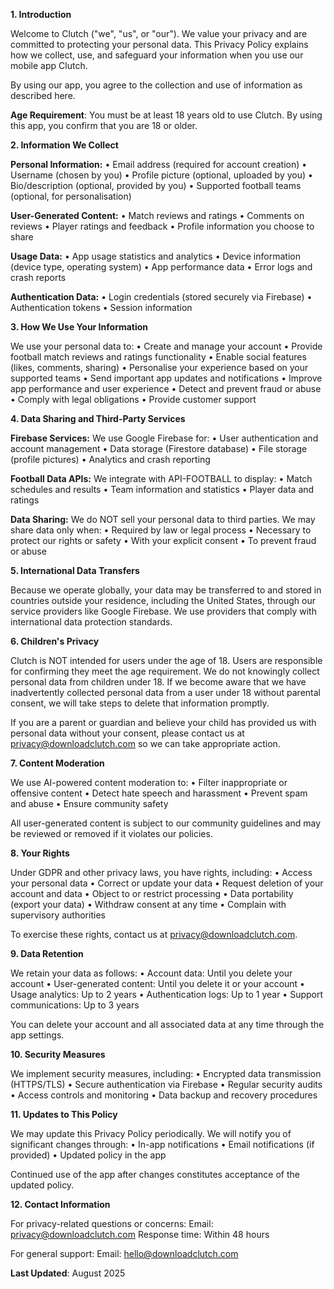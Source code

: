 **1. Introduction**


Welcome to Clutch ("we", "us", or "our"). We value your privacy and are committed to protecting your personal data. This Privacy Policy explains how we collect, use, and safeguard your information when you use our mobile app Clutch.


By using our app, you agree to the collection and use of information as described here.


**Age Requirement**: You must be at least 18 years old to use Clutch. By using this app, you confirm that you are 18 or older.




**2. Information We Collect**


**Personal Information:**
• Email address (required for account creation)
• Username (chosen by you)
• Profile picture (optional, uploaded by you)
• Bio/description (optional, provided by you)
• Supported football teams (optional, for personalisation)


**User-Generated Content:**
• Match reviews and ratings
• Comments on reviews
• Player ratings and feedback
• Profile information you choose to share


**Usage Data:**
• App usage statistics and analytics
• Device information (device type, operating system)
• App performance data
• Error logs and crash reports


**Authentication Data:**
• Login credentials (stored securely via Firebase)
• Authentication tokens
• Session information




**3. How We Use Your Information**


We use your personal data to:
• Create and manage your account
• Provide football match reviews and ratings functionality
• Enable social features (likes, comments, sharing)
• Personalise your experience based on your supported teams
• Send important app updates and notifications
• Improve app performance and user experience
• Detect and prevent fraud or abuse
• Comply with legal obligations
• Provide customer support




**4. Data Sharing and Third-Party Services**


**Firebase Services:**
We use Google Firebase for:
• User authentication and account management
• Data storage (Firestore database)
• File storage (profile pictures)
• Analytics and crash reporting


**Football Data APIs:**
We integrate with API-FOOTBALL to display:
• Match schedules and results
• Team information and statistics
• Player data and ratings


**Data Sharing:**
We do NOT sell your personal data to third parties. We may share data only when:
• Required by law or legal process
• Necessary to protect our rights or safety
• With your explicit consent
• To prevent fraud or abuse




**5. International Data Transfers**


Because we operate globally, your data may be transferred to and stored in countries outside your residence, including the United States, through our service providers like Google Firebase. We use providers that comply with international data protection standards.




**6. Children's Privacy**


Clutch is NOT intended for users under the age of 18. Users are responsible for confirming they meet the age requirement. We do not knowingly collect personal data from children under 18. If we become aware that we have inadvertently collected personal data from a user under 18 without parental consent, we will take steps to delete that information promptly.


If you are a parent or guardian and believe your child has provided us with personal data without your consent, please contact us at privacy@downloadclutch.com so we can take appropriate action.




**7. Content Moderation**


We use AI-powered content moderation to:
• Filter inappropriate or offensive content
• Detect hate speech and harassment
• Prevent spam and abuse
• Ensure community safety


All user-generated content is subject to our community guidelines and may be reviewed or removed if it violates our policies.




**8. Your Rights**


Under GDPR and other privacy laws, you have rights, including:
• Access your personal data
• Correct or update your data
• Request deletion of your account and data
• Object to or restrict processing
• Data portability (export your data)
• Withdraw consent at any time
• Complain with supervisory authorities


To exercise these rights, contact us at privacy@downloadclutch.com.




**9. Data Retention**


We retain your data as follows:
• Account data: Until you delete your account
• User-generated content: Until you delete it or your account
• Usage analytics: Up to 2 years
• Authentication logs: Up to 1 year
• Support communications: Up to 3 years


You can delete your account and all associated data at any time through the app settings.




**10. Security Measures**


We implement security measures, including:
• Encrypted data transmission (HTTPS/TLS)
• Secure authentication via Firebase
• Regular security audits
• Access controls and monitoring
• Data backup and recovery procedures




**11. Updates to This Policy**


We may update this Privacy Policy periodically. We will notify you of significant changes through:
• In-app notifications
• Email notifications (if provided)
• Updated policy in the app


Continued use of the app after changes constitutes acceptance of the updated policy.




**12. Contact Information**


For privacy-related questions or concerns:
Email: privacy@downloadclutch.com
Response time: Within 48 hours


For general support:
Email: hello@downloadclutch.com


**Last Updated**: August 2025
